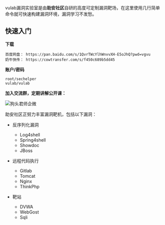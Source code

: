 vulab漏洞实验室是由**助安社区**自研的高度可定制漏洞靶场，在这里使用几行简单命令就可快速构建漏洞环境，漏洞学习不发愁。 

## 快速入门

**下载**

```
百度网盘： https://pan.baidu.com/s/1QvrTWcYlhWnvvXH-E5oJhQ?pwd=vgvu
奶牛快传： https://cowtransfer.com/s/f450c689b5dd45
```

**账户/密码**

```
root/sechelper
vulab/vulab
```

**加入交流群，定期讲解公开课：**

![狗头君师企微]([https://static.sechelper.com/img/qrcode/vulab-kun.png])

助安社区正努力丰富漏洞靶机，包括以下漏洞：

- 反序列化漏洞
   - Log4shell
   - Spring4shell
   - Showdoc
   - JBoss

- 远程代码执行

   - Gitlab
   - Tomcat
   - Nginx
   - ThinkPhp

- 靶站
   -  DVWA
   -  WebGost
   -  Sqli
